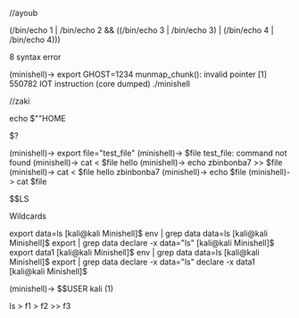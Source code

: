 
//ayoub


(/bin/echo 1 | /bin/echo 2 && ((/bin/echo 3 | /bin/echo 3) | (/bin/echo 4 | /bin/echo 4)))

8
syntax error

(minishell)-> export GHOST=1234
munmap_chunk(): invalid pointer
[1]    550782 IOT instruction (core dumped)  ./minishell






//zaki



echo $""HOME

$?

(minishell)-> export file="test_file"
(minishell)-> $file
test_file: command not found
(minishell)-> cat < $file
hello
(minishell)-> echo zbinbonba7 >> $file
(minishell)-> cat < $file
hello
zbinbonba7
(minishell)-> echo $file
(minishell)-> cat $file

$$LS

Wildcards

export data=ls
[kali@kali Minishell]$ env | grep data
data=ls
[kali@kali Minishell]$ export | grep data
declare -x data="ls"
[kali@kali Minishell]$ export data1
[kali@kali Minishell]$ env | grep data
data=ls
[kali@kali Minishell]$ export | grep data
declare -x data="ls"
declare -x data1
[kali@kali Minishell]$ 

(minishell)-> $$USER
kali  (1)


ls > f1 > f2 >> f3
